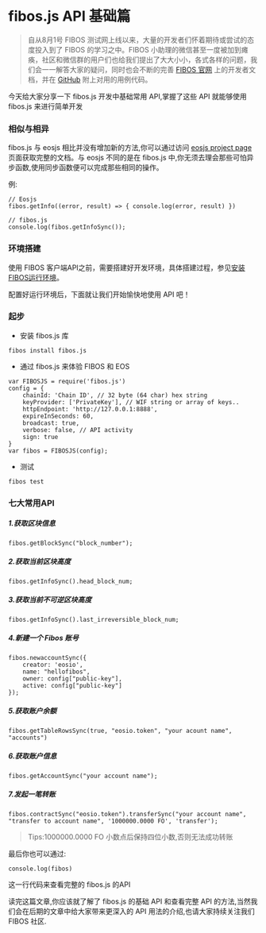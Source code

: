 # fibos.js API 基础篇

> 自从8月1号 FIBOS 测试网上线以来，大量的开发者们怀着期待或尝试的态度投入到了 FIBOS 的学习之中。FIBOS 小助理的微信甚至一度被加到瘫痪，社区和微信群的用户们也给我们提出了大大小小，各式各样的问题，我们会一一解答大家的疑问，同时也会不断的完善 [FIBOS 官网](https://fibos.io/) 上的开发者文档，并在 [GitHub](https://github.com/FIBOSIO) 附上对用的用例代码。

今天给大家分享一下 fibos.js 开发中基础常用 API,掌握了这些 API 就能够使用 fibos.js 来进行简单开发

### 相似与相异

fibos.js 与 eosjs 相比并没有增加新的方法,你可以通过访问 [eosjs project page](https://github.com/EOSIO/eosjs) 页面获取完整的文档。与 eosjs 不同的是在 fibos.js 中,你无须去理会那些可怕异步函数,使用同步函数便可以完成那些相同的操作。

例:

```
// Eosjs
fibos.getInfo((error, result) => { console.log(error, result) })

// fibos.js
console.log(fibos.getInfoSync());
```

### 环境搭建

使用 FIBOS 客户端API之前，需要搭建好开发环境，具体搭建过程，参见[安装FIBOS运行环境](https://fibos.io/docs/guide/install.md.html)。

配置好运行环境后，下面就让我们开始愉快地使用 API 吧！

### 起步

- 安装 fibos.js 库

```
fibos install fibos.js
```

- 通过 fibos.js 来体验 FIBOS 和 EOS

```
var FIBOSJS = require('fibos.js')
config = {
	chainId: 'Chain ID', // 32 byte (64 char) hex string
	keyProvider: ['PrivateKey'], // WIF string or array of keys..
	httpEndpoint: 'http://127.0.0.1:8888',
	expireInSeconds: 60,
	broadcast: true,
	verbose: false, // API activity
	sign: true
}
var fibos = FIBOSJS(config);
```

- 测试

```
fibos test
```

### 七大常用API

##### 1.获取区块信息

```
fibos.getBlockSync("block_number");
```

##### 2.获取当前区块高度

```
fibos.getInfoSync().head_block_num;
```

##### 3.获取当前不可逆区块高度

```
fibos.getInfoSync().last_irreversible_block_num;
```

##### 4.新建一个 Fibos 账号

```
fibos.newaccountSync({
    creator: 'eosio',
    name: "hellofibos",
    owner: config["public-key"],
    active: config["public-key"]
});
```

##### 5.获取账户余额

```
fibos.getTableRowsSync(true, "eosio.token", "your acount name", "accounts")
```

##### 6.获取账户信息

```
fibos.getAccountSync("your account name");
```

##### 7.发起一笔转账

```
fibos.contractSync("eosio.token").transferSync("your account name", "transfer to account name", '1000000.0000 FO', 'transfer');
```

> Tips:1000000.0000 FO 小数点后保持四位小数,否则无法成功转账

最后你也可以通过:

```
console.log(fibos)
```

这一行代码来查看完整的 fibos.js 的API



读完这篇文章,你应该就了解了 fibos.js 的基础 API 和查看完整 API 的方法,当然我们会在后期的文章中给大家带来更深入的 API 用法的介绍,也请大家持续关注我们 FIBOS 社区.